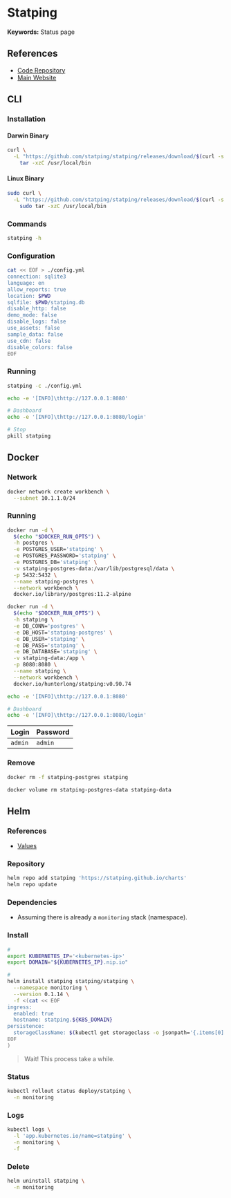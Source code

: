 # Statping

**Keywords:** Status page

## References

- [Code Repository](https://github.com/statping/statping)
- [Main Website](https://statping.com)

## CLI

### Installation

#### Darwin Binary

```sh
curl \
  -L "https://github.com/statping/statping/releases/download/$(curl -s https://api.github.com/repos/statping/statping/releases/latest | grep tag_name | cut -d '"' -f 4)/statping-darwin-amd64.tar.gz" | \
    tar -xzC /usr/local/bin
```

#### Linux Binary

```sh
sudo curl \
  -L "https://github.com/statping/statping/releases/download/$(curl -s https://api.github.com/repos/statping/statping/releases/latest | grep tag_name | cut -d '"' -f 4)/statping-linux-amd64.tar.gz" | \
    sudo tar -xzC /usr/local/bin
```

### Commands

```sh
statping -h
```

### Configuration

```sh
cat << EOF > ./config.yml
connection: sqlite3
language: en
allow_reports: true
location: $PWD
sqlfile: $PWD/statping.db
disable_http: false
demo_mode: false
disable_logs: false
use_assets: false
sample_data: false
use_cdn: false
disable_colors: false
EOF
```

### Running

```sh
statping -c ./config.yml
```

```sh
echo -e '[INFO]\thttp://127.0.0.1:8080'

# Dashboard
echo -e '[INFO]\thttp://127.0.0.1:8080/login'
```

```sh
# Stop
pkill statping
```

## Docker

### Network

```sh
docker network create workbench \
  --subnet 10.1.1.0/24
```

### Running

```sh
docker run -d \
  $(echo "$DOCKER_RUN_OPTS") \
  -h postgres \
  -e POSTGRES_USER='statping' \
  -e POSTGRES_PASSWORD='statping' \
  -e POSTGRES_DB='statping' \
  -v statping-postgres-data:/var/lib/postgresql/data \
  -p 5432:5432 \
  --name statping-postgres \
  --network workbench \
  docker.io/library/postgres:11.2-alpine
```

```sh
docker run -d \
  $(echo "$DOCKER_RUN_OPTS") \
  -h statping \
  -e DB_CONN='postgres' \
  -e DB_HOST='statping-postgres' \
  -e DB_USER='statping' \
  -e DB_PASS='statping' \
  -e DB_DATABASE='statping' \
  -v statping-data:/app \
  -p 8080:8080 \
  --name statping \
  --network workbench \
  docker.io/hunterlong/statping:v0.90.74
```

```sh
echo -e '[INFO]\thttp://127.0.0.1:8080'

# Dashboard
echo -e '[INFO]\thttp://127.0.0.1:8080/login'
```

| Login   | Password |
| ------- | -------- |
| `admin` | `admin`  |

### Remove

```sh
docker rm -f statping-postgres statping

docker volume rm statping-postgres-data statping-data
```

## Helm

### References

- [Values](https://github.com/statping/charts/tree/main/charts/statping#values)

### Repository

```sh
helm repo add statping 'https://statping.github.io/charts'
helm repo update
```

### Dependencies

- Assuming there is already a `monitoring` stack (namespace).

### Install

```sh
#
export KUBERNETES_IP='<kubernetes-ip>'
export DOMAIN="${KUBERNETES_IP}.nip.io"

#
helm install statping statping/statping \
  --namespace monitoring \
  --version 0.1.14 \
  -f <(cat << EOF
ingress:
  enabled: true
  hostname: statping.${K8S_DOMAIN}
persistence:
  storageClassName: $(kubectl get storageclass -o jsonpath='{.items[0].metadata.name}')
EOF
)
```

> Wait! This process take a while.

### Status

```sh
kubectl rollout status deploy/statping \
  -n monitoring
```

### Logs

```sh
kubectl logs \
  -l 'app.kubernetes.io/name=statping' \
  -n monitoring \
  -f
```

### Delete

```sh
helm uninstall statping \
  -n monitoring
```
